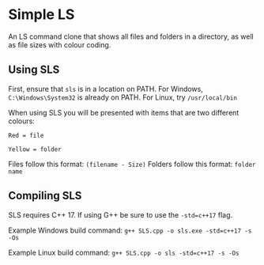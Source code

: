 # Simple LS

An LS command clone that shows all files and folders in a directory, as well as file sizes with colour coding.

## Using SLS

First, ensure that `sls` is in a location on PATH. For Windows, `C:\Windows\System32` is already on PATH. For Linux, try `/usr/local/bin` 

When using SLS you will be presented with items that are two different colours:

`Red = file`

`Yellow = folder`

Files follow this format: `(filename - Size)`
Folders follow this format: `folder name`

## Compiling SLS

SLS requires C++ 17. If using G++ be sure to use the `-std=c++17` flag.

Example Windows build command: `g++ SLS.cpp -o sls.exe -std=c++17 -s -Os`

Example Linux build command: `g++ SLS.cpp -o sls -std=c++17 -s -Os`